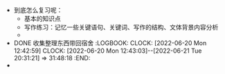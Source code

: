 - 到底怎么复习呢：
	- 基本的知识点
	- 写作练习：记忆一些关键语句、关键词、写作的结构、文体背景内容分析
	-
- DONE 收集整理东西带回宿舍
  :LOGBOOK:
  CLOCK: [2022-06-20 Mon 12:42:59]
  CLOCK: [2022-06-20 Mon 12:43:03]--[2022-06-21 Tue 20:31:21] =>  31:48:18
  :END:
-